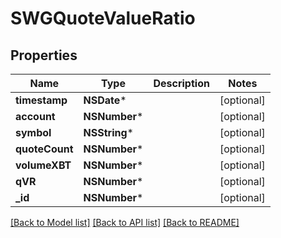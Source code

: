 # SWGQuoteValueRatio

## Properties
Name | Type | Description | Notes
------------ | ------------- | ------------- | -------------
**timestamp** | **NSDate*** |  | [optional] 
**account** | **NSNumber*** |  | [optional] 
**symbol** | **NSString*** |  | [optional] 
**quoteCount** | **NSNumber*** |  | [optional] 
**volumeXBT** | **NSNumber*** |  | [optional] 
**qVR** | **NSNumber*** |  | [optional] 
**_id** | **NSNumber*** |  | [optional] 

[[Back to Model list]](../README.md#documentation-for-models) [[Back to API list]](../README.md#documentation-for-api-endpoints) [[Back to README]](../README.md)


